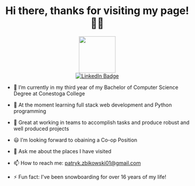 <!---# Hi there, thanks for visiting my page!👋😄--->
<h1 align="center">Hi there, thanks for visiting my page!👋😄</h1>
<!---**PatrykZbik/PatrykZbik** is a ✨ _special_ ✨ repository because its `README.md` (this file) appears on your GitHub profile.--->

<div id="header" align="center">
  <img src="https://media.giphy.com/media/M9gbBd9nbDrOTu1Mqx/giphy.gif" width="100"/>
</div>

<div id="badges" align="center">
  <a href="https://www.linkedin.com/in/patryk-zbikowski-33a5a122a/">
    <img src="https://img.shields.io/badge/LinkedIn-blue?style=for-the-badge&logo=linkedin&logoColor=white" alt="LinkedIn Badge" style="center"/>
  </a>
</div>

- 🔭 I’m currently in my third year of my Bachelor of Computer Science Degree at Conestoga College

- 🌱 At the moment learning full stack web development and Python programming

- 👯 Great at working in teams to accomplish tasks and produce robust and well produced projects 

- 😃 I’m looking forward to obaining a Co-op Position

- 💬 Ask me about the places I have visited

- 📫 How to reach me: patryk.zbikowski01@gmail.com

- ⚡ Fun fact: I've been snowboarding for over 16 years of my life!

